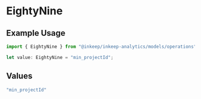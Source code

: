 # EightyNine

## Example Usage

```typescript
import { EightyNine } from "@inkeep/inkeep-analytics/models/operations";

let value: EightyNine = "min_projectId";
```

## Values

```typescript
"min_projectId"
```